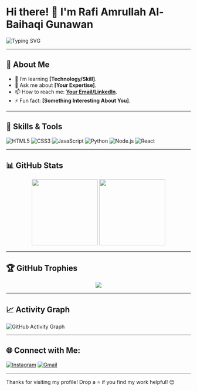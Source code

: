 # Hi there! 👋 I'm Rafi Amrullah Al-Baihaqi Gunawan  

![Typing SVG](https://readme-typing-svg.herokuapp.com?color=%2336BCF7&lines=Welcome+to+my+GitHub+profile!;I'm+a+Passionate+Developer;Open+Source+Enthusiast)

---

## 🌟 About Me
- 🌱 I’m learning **[Technology/Skill]**.
- 💬 Ask me about **[Your Expertise]**.
- 📫 How to reach me: **[Your Email/LinkedIn](#)**.
- ⚡ Fun fact: **[Something Interesting About You]**.

---

## 🚀 Skills & Tools

![HTML5](https://img.shields.io/badge/-HTML5-E34F26?style=flat-square&logo=html5&logoColor=white)
![CSS3](https://img.shields.io/badge/-CSS3-1572B6?style=flat-square&logo=css3)
![JavaScript](https://img.shields.io/badge/-JavaScript-F7DF1E?style=flat-square&logo=javascript&logoColor=black)
![Python](https://img.shields.io/badge/-Python-3776AB?style=flat-square&logo=python&logoColor=white)
![Node.js](https://img.shields.io/badge/-Node.js-339933?style=flat-square&logo=node.js&logoColor=white)
![React](https://img.shields.io/badge/-React-61DAFB?style=flat-square&logo=react&logoColor=black)

---

## 📊 GitHub Stats

<div align="center">
  <img src="https://github-readme-stats.vercel.app/api?username=your-username&show_icons=true&theme=radical" height="180px">
  <img src="https://github-readme-streak-stats.herokuapp.com/?user=your-username&theme=radical" height="180px">
</div>

---

## 🏆 GitHub Trophies

<div align="center">
  <img src="https://github-profile-trophy.vercel.app/?username=your-username&theme=radical&row=1&column=6">
</div>

---

## 📈 Activity Graph
![GitHub Activity Graph](https://github-readme-activity-graph.cyclic.app/graph?username=your-username&theme=dracula)

---

## 🌐 Connect with Me:
[![Instagram](https://img.shields.io/badge/-LinkedIn-blue?style=flat-square&logo=linkedin)](https://www.linkedin.com/in/your-profile/)
[![Gmail](https://img.shields.io/badge/-Gmail-red?style=flat-square&logo=gmail&logoColor=white)](mailto:your-email@gmail.com)

---

Thanks for visiting my profile! Drop a ⭐ if you find my work helpful! 😊
